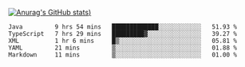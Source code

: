 [![Anurag's GitHub stats](https://github-readme-stats.vercel.app/api?username=Old-Camel&show_icons=true&theme=dark))](https://github.com/anuraghazra/github-readme-stats)
<!--START_SECTION:waka-->
```text
Java         9 hrs 54 mins   █████████████░░░░░░░░░░░░   51.93 % 
TypeScript   7 hrs 29 mins   █████████▓░░░░░░░░░░░░░░░   39.27 % 
XML          1 hr 6 mins     █▒░░░░░░░░░░░░░░░░░░░░░░░   05.81 % 
YAML         21 mins         ▒░░░░░░░░░░░░░░░░░░░░░░░░   01.88 % 
Markdown     11 mins         ▒░░░░░░░░░░░░░░░░░░░░░░░░   01.00 % 
```
<!--END_SECTION:waka-->

